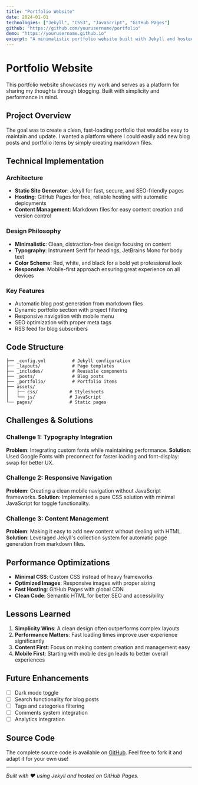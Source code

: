 ```yaml
---
title: "Portfolio Website"
date: 2024-01-01
technologies: ["Jekyll", "CSS3", "JavaScript", "GitHub Pages"]
github: "https://github.com/yourusername/portfolio"
demo: "https://yourusername.github.io"
excerpt: "A minimalistic portfolio website built with Jekyll and hosted on GitHub Pages, featuring a clean design and responsive layout."
---
```


# Portfolio Website

This portfolio website showcases my work and serves as a platform for sharing my thoughts through blogging. Built with simplicity and performance in mind.

## Project Overview

The goal was to create a clean, fast-loading portfolio that would be easy to maintain and update. I wanted a platform where I could easily add new blog posts and portfolio items by simply creating markdown files.

## Technical Implementation

### Architecture

- **Static Site Generator**: Jekyll for fast, secure, and SEO-friendly pages
- **Hosting**: GitHub Pages for free, reliable hosting with automatic deployments
- **Content Management**: Markdown files for easy content creation and version control

### Design Philosophy

- **Minimalistic**: Clean, distraction-free design focusing on content
- **Typography**: Instrument Serif for headings, JetBrains Mono for body text
- **Color Scheme**: Red, white, and black for a bold yet professional look
- **Responsive**: Mobile-first approach ensuring great experience on all devices

### Key Features

- Automatic blog post generation from markdown files
- Dynamic portfolio section with project filtering
- Responsive navigation with mobile menu
- SEO optimization with proper meta tags
- RSS feed for blog subscribers

## Code Structure

```
├── _config.yml          # Jekyll configuration
├── _layouts/            # Page templates
├── _includes/           # Reusable components
├── _posts/              # Blog posts
├── _portfolio/          # Portfolio items
├── assets/
│   ├── css/            # Stylesheets
│   └── js/             # JavaScript
└── pages/              # Static pages
```

## Challenges & Solutions

### Challenge 1: Typography Integration

**Problem**: Integrating custom fonts while maintaining performance.
**Solution**: Used Google Fonts with preconnect for faster loading and font-display: swap for better UX.

### Challenge 2: Responsive Navigation

**Problem**: Creating a clean mobile navigation without JavaScript frameworks.
**Solution**: Implemented a pure CSS solution with minimal JavaScript for toggle functionality.

### Challenge 3: Content Management

**Problem**: Making it easy to add new content without dealing with HTML.
**Solution**: Leveraged Jekyll's collection system for automatic page generation from markdown files.

## Performance Optimizations

- **Minimal CSS**: Custom CSS instead of heavy frameworks
- **Optimized Images**: Responsive images with proper sizing
- **Fast Hosting**: GitHub Pages with global CDN
- **Clean Code**: Semantic HTML for better SEO and accessibility

## Lessons Learned

1. **Simplicity Wins**: A clean design often outperforms complex layouts
2. **Performance Matters**: Fast loading times improve user experience significantly
3. **Content First**: Focus on making content creation and management easy
4. **Mobile First**: Starting with mobile design leads to better overall experiences

## Future Enhancements

- [ ] Dark mode toggle
- [ ] Search functionality for blog posts
- [ ] Tags and categories filtering
- [ ] Comments system integration
- [ ] Analytics integration

## Source Code

The complete source code is available on [GitHub](https://github.com/yourusername/portfolio). Feel free to fork it and adapt it for your own use!

---

_Built with ❤️ using Jekyll and hosted on GitHub Pages._

